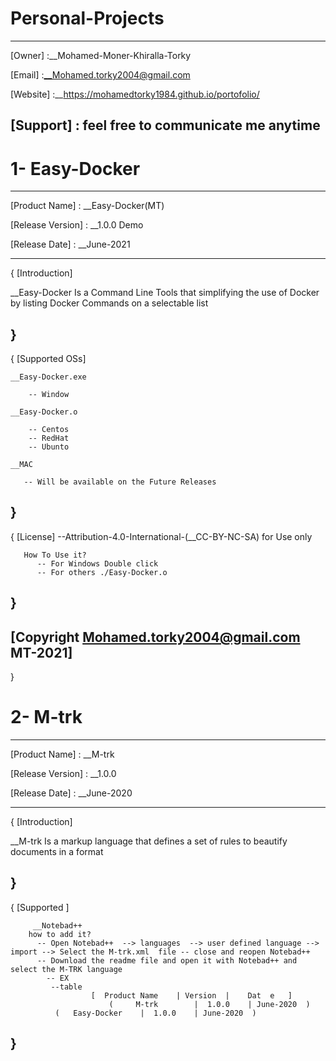 # Personal-Projects

---------------------------------------------------------
[Owner]	            :__Mohamed-Moner-Khiralla-Torky

[Email]             :__Mohamed.torky2004@gmail.com

[Website]           :__https://mohamedtorky1984.github.io/portofolio/

[Support]           : feel free to communicate me anytime 
---------------------------------------------------------

# 1- Easy-Docker
---------------------------------------------------------

[Product Name]	    : __Easy-Docker(MT) 

[Release Version]   : __1.0.0 Demo

[Release Date]	    : __June-2021



---------------------------------------------------------
{
    [Introduction]

__Easy-Docker 
   Is a  Command Line Tools that simplifying the use of Docker
   by listing Docker Commands on a selectable list 

} 
---------------------------------------------------------
{
    [Supported OSs]

	__Easy-Docker.exe
	
		-- Window  
		
    __Easy-Docker.o 	
	
		-- Centos
		-- RedHat
		-- Ubunto
		
	__MAC

       -- Will be available on the Future Releases 

}
---------------------------------------------------------
{
    [License]
           --Attribution-4.0-International-(__CC-BY-NC-SA) for Use only
	   
	   How To Use it?
	      -- For Windows Double click 
	      -- For others ./Easy-Docker.o 
	   
	   
}
---------------------------------------------------------
[Copyright  Mohamed.torky2004@gmail.com  MT-2021]
---------------------------------------------------------
}

# 2- M-trk
---------------------------------------------------------

[Product Name]	    : __M-trk

[Release Version]   : __1.0.0

[Release Date]	    : __June-2020

---------------------------------------------------------
{
    [Introduction]

__M-trk 
   Is a markup language that defines a set of rules 
   to beautify documents in a format 

} 
---------------------------------------------------------
{
    [Supported ]

	     __Notebad++
        how to add it?
          -- Open Notebad++  --> languages  --> user defined language --> import --> Select the M-trk.xml  file -- close and reopen Notebad++
          -- Download the readme file and open it with Notebad++ and select the M-TRK language
	        -- EX 
             --table
	                  [  Product Name    | Version  |    Dat  e   ]
                          (     M-trk        |  1.0.0    | June-2020  )
			  (   Easy-Docker    |  1.0.0    | June-2020  )
}
---------------------------------------------------------
